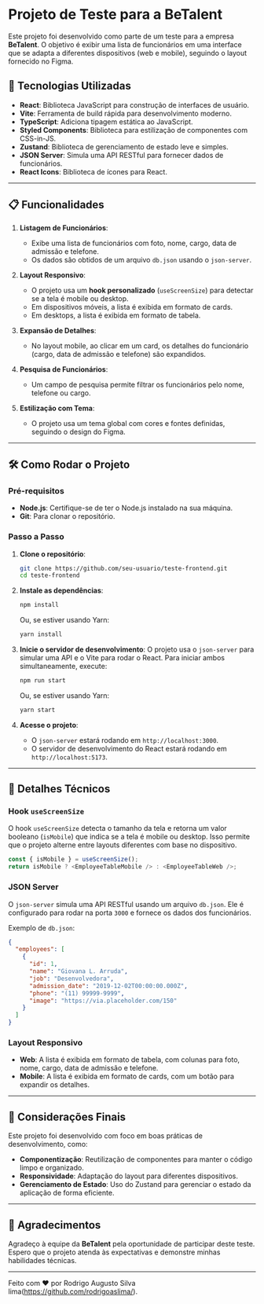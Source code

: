 
# Projeto de Teste para a BeTalent

Este projeto foi desenvolvido como parte de um teste para a empresa **BeTalent**. O objetivo é exibir uma lista de funcionários em uma interface que se adapta a diferentes dispositivos (web e mobile), seguindo o layout fornecido no Figma.

## 🚀 Tecnologias Utilizadas

- **React**: Biblioteca JavaScript para construção de interfaces de usuário.
- **Vite**: Ferramenta de build rápida para desenvolvimento moderno.
- **TypeScript**: Adiciona tipagem estática ao JavaScript.
- **Styled Components**: Biblioteca para estilização de componentes com CSS-in-JS.
- **Zustand**: Biblioteca de gerenciamento de estado leve e simples.
- **JSON Server**: Simula uma API RESTful para fornecer dados de funcionários.
- **React Icons**: Biblioteca de ícones para React.

---

## 📋 Funcionalidades

1. **Listagem de Funcionários**:
   - Exibe uma lista de funcionários com foto, nome, cargo, data de admissão e telefone.
   - Os dados são obtidos de um arquivo `db.json` usando o `json-server`.

2. **Layout Responsivo**:
   - O projeto usa um **hook personalizado** (`useScreenSize`) para detectar se a tela é mobile ou desktop.
   - Em dispositivos móveis, a lista é exibida em formato de cards.
   - Em desktops, a lista é exibida em formato de tabela.

3. **Expansão de Detalhes**:
   - No layout mobile, ao clicar em um card, os detalhes do funcionário (cargo, data de admissão e telefone) são expandidos.

4. **Pesquisa de Funcionários**:
   - Um campo de pesquisa permite filtrar os funcionários pelo nome, telefone ou cargo.

5. **Estilização com Tema**:
   - O projeto usa um tema global com cores e fontes definidas, seguindo o design do Figma.

---

## 🛠️ Como Rodar o Projeto

### Pré-requisitos

- **Node.js**: Certifique-se de ter o Node.js instalado na sua máquina.
- **Git**: Para clonar o repositório.

### Passo a Passo

1. **Clone o repositório**:
   ```bash
   git clone https://github.com/seu-usuario/teste-frontend.git
   cd teste-frontend
   ```

2. **Instale as dependências**:
   ```bash
   npm install
   ```
   Ou, se estiver usando Yarn:
   ```bash
   yarn install
   ```

3. **Inicie o servidor de desenvolvimento**:
   O projeto usa o `json-server` para simular uma API e o Vite para rodar o React. Para iniciar ambos simultaneamente, execute:
   ```bash
   npm run start
   ```
   Ou, se estiver usando Yarn:
   ```bash
   yarn start
   ```

4. **Acesse o projeto**:
   - O `json-server` estará rodando em `http://localhost:3000`.
   - O servidor de desenvolvimento do React estará rodando em `http://localhost:5173`.

---

## 🧩 Detalhes Técnicos

### Hook `useScreenSize`
O hook `useScreenSize` detecta o tamanho da tela e retorna um valor booleano (`isMobile`) que indica se a tela é mobile ou desktop. Isso permite que o projeto alterne entre layouts diferentes com base no dispositivo.

```typescript
const { isMobile } = useScreenSize();
return isMobile ? <EmployeeTableMobile /> : <EmployeeTableWeb />;
```

### JSON Server
O `json-server` simula uma API RESTful usando um arquivo `db.json`. Ele é configurado para rodar na porta `3000` e fornece os dados dos funcionários.

Exemplo de `db.json`:
```json
{
  "employees": [
    {
      "id": 1,
      "name": "Giovana L. Arruda",
      "job": "Desenvolvedora",
      "admission_date": "2019-12-02T00:00:00.000Z",
      "phone": "(11) 99999-9999",
      "image": "https://via.placeholder.com/150"
    }
  ]
}
```

### Layout Responsivo
- **Web**: A lista é exibida em formato de tabela, com colunas para foto, nome, cargo, data de admissão e telefone.
- **Mobile**: A lista é exibida em formato de cards, com um botão para expandir os detalhes.

---

## 📝 Considerações Finais

Este projeto foi desenvolvido com foco em boas práticas de desenvolvimento, como:
- **Componentização**: Reutilização de componentes para manter o código limpo e organizado.
- **Responsividade**: Adaptação do layout para diferentes dispositivos.
- **Gerenciamento de Estado**: Uso do Zustand para gerenciar o estado da aplicação de forma eficiente.

---

## 🙌 Agradecimentos

Agradeço à equipe da **BeTalent** pela oportunidade de participar deste teste. Espero que o projeto atenda às expectativas e demonstre minhas habilidades técnicas.

---

Feito com ❤️ por Rodrigo Augusto Silva lima(https://github.com/rodrigoaslima/).